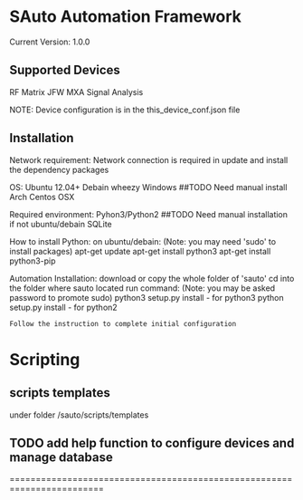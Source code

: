 SAuto Automation Framework
===============================================

Current Version: 1.0.0

Supported Devices
-----------------------------

RF Matrix
JFW
MXA Signal Analysis

NOTE: Device configuration is in the this_device_conf.json file

Installation
-----------------------------

Network requirement:
	Network connection is required in update and install the dependency packages

OS:
	Ubuntu 12.04+
	Debain wheezy
	Windows
	##TODO Need manual install
	Arch
	Centos
	OSX

Required environment:
	Pyhon3/Python2
	##TODO Need manual installation if not ubuntu/debain
	SQLite

How to install Python:
	on ubuntu/debain: (Note: you may need 'sudo' to install packages)
		apt-get update
		apt-get install python3
		apt-get install python3-pip

Automation Installation:
	download or copy the whole folder of 'sauto'
	cd into the folder where sauto located
	run command: (Note: you may be asked password to promote sudo)
		python3 setup.py install - for python3
		python setup.py install - for python2

	Follow the instruction to complete initial configuration



Scripting
======================================================================

scripts templates
------------------------
under folder <path>/sauto/scripts/templates


## TODO add help function to configure devices and manage database
========================================================================

